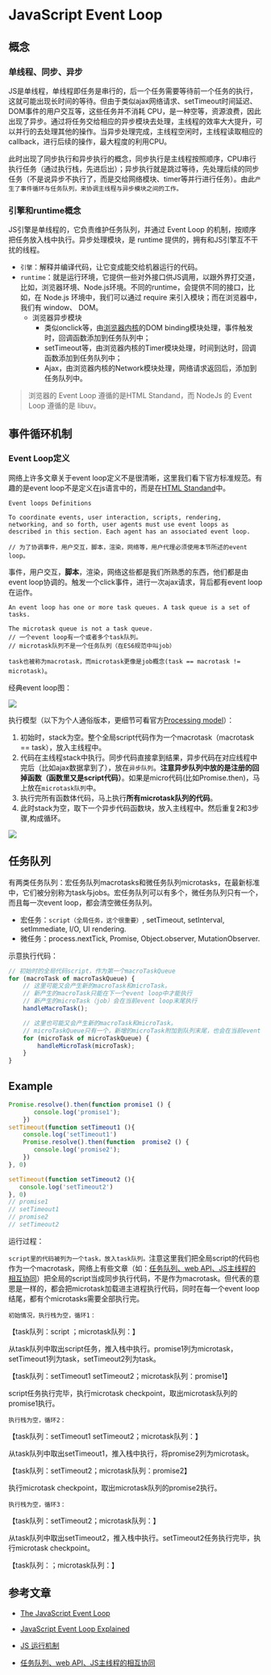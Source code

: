 # JavaScript Event Loop

## 概念

### 单线程、同步、异步

JS是单线程，单线程即任务是串行的，后一个任务需要等待前一个任务的执行，这就可能出现长时间的等待。但由于类似ajax网络请求、setTimeout时间延迟、DOM事件的用户交互等，这些任务并不消耗 CPU，是一种空等，资源浪费，因此出现了异步。通过将任务交给相应的异步模块去处理，主线程的效率大大提升，可以并行的去处理其他的操作。当异步处理完成，主线程空闲时，主线程读取相应的callback，进行后续的操作，最大程度的利用CPU。

此时出现了同步执行和异步执行的概念，同步执行是主线程按照顺序，CPU串行执行任务（通过执行栈，先进后出）；异步执行就是跳过等待，先处理后续的同步任务（不是说异步不执行了，而是交给网络模块、timer等并行进行任务）。由此`产生了事件循环与任务队列，来协调主线程与异步模块之间的工作。`

### 引擎和runtime概念

JS引擎是单线程的，它负责维护任务队列，并通过 Event Loop 的机制，按顺序把任务放入栈中执行。异步处理模块，是 runtime 提供的，拥有和JS引擎互不干扰的线程。

* `引擎`：解释并编译代码，让它变成能交给机器运行的代码。
* `runtime`：就是运行环境，它提供一些对外接口供JS调用，以跟外界打交道，比如，浏览器环境、Node.js环境。不同的runtime，会提供不同的接口，比如，在 Node.js 环境中，我们可以通过 require 来引入模块；而在浏览器中，我们有 window、 DOM。
    * 浏览器异步模块
        * 类似onclick等，由[浏览器内核](./http-base-2.browser.md)的DOM binding模块处理，事件触发时，回调函数添加到任务队列中；
        * setTimeout等，由浏览器内核的Timer模块处理，时间到达时，回调函数添加到任务队列中；
        * Ajax，由浏览器内核的Network模块处理，网络请求返回后，添加到任务队列中。
> 浏览器的 Event Loop 遵循的是HTML Standand，而 NodeJs 的 Event Loop 遵循的是 libuv。

## 事件循环机制

### Event Loop定义

网络上许多文章关于event loop定义不是很清晰，这里我们看下官方标准规范。有趣的是event loop不是定义在js语言中的，而是在[HTML Standand](https://html.spec.whatwg.org/multipage/webappapis.html#event-loops)中。

```
Event loops Definitions

To coordinate events, user interaction, scripts, rendering, networking, and so forth, user agents must use event loops as described in this section. Each agent has an associated event loop.

// 为了协调事件，用户交互，脚本，渲染，网络等，用户代理必须使用本节所述的event loop。
```
事件，用户交互，**脚本**，渲染，网络这些都是我们所熟悉的东西，他们都是由event loop协调的。触发一个click事件，进行一次ajax请求，背后都有event loop在运作。

```
An event loop has one or more task queues. A task queue is a set of tasks.

The microtask queue is not a task queue.
// 一个event loop有一个或者多个task队列。
// microtask队列不是一个任务队列（在ES6规范中叫job）
```

`task也被称为macrotask，而microtask更像是job概念(task == macrotask != microtask)`。

经典event loop图：

![](https://cdn-images-1.medium.com/max/800/1*7GXoHZiIUhlKuKGT22gHmA.png)

执行模型（以下为个人通俗版本，更细节可看官方[Processing model](https://html.spec.whatwg.org/multipage/webappapis.html#event-loop-processing-model)）：

1. 初始时，stack为空。整个全局script代码作为一个macrotask（macrotask == task），放入主线程中。
2. 代码在主线程stack中执行。同步代码直接拿到结果，异步代码在对应线程中完后（比如ajax数据拿到了），放在`异步队列`。**注意异步队列中放的是注册的回掉函数（函数里又是script代码）**。如果是micro代码(比如Promise.then)，马上放在`microtask队列`中。
3. 执行完所有函数体代码，马上执行**所有microtask队列的代码**。
4. 此时stack为空，取下一个异步代码函数块，放入主线程中。然后重复2和3步骤,构成循环。

![](https://cdn-images-1.medium.com/max/1200/1*64BQlpR00yfDKsXVv9lnIg.png)

## 任务队列

有两类任务队列：宏任务队列macrotasks和微任务队列microtasks，在最新标准中，它们被分别称为task与jobs。宏任务队列可以有多个，微任务队列只有一个，而且每一次event loop，都会清空微任务队列。

* 宏任务：`script（全局任务，这个很重要）`, setTimeout, setInterval, setImmediate, I/O, UI rendering.
* 微任务：process.nextTick, Promise, Object.observer, MutationObserver.

示意执行代码：
``` js
// 初始时的全局代码script，作为第一个macroTaskQueue
for (macroTask of macroTaskQueue) {
    // 这里可能又会产生新的macroTask和microTask。
    // 新产生的macroTask只能在下一个event loop中才能执行
    // 新产生的microTask（job）会在当前event loop末尾执行
    handleMacroTask();

    // 这里也可能又会产生新的macroTask和microTask。
    // microTaskQueue只有一个，新增的microTask附加到队列末尾，也会在当前event loop执行，而不是在下一个event loop循环
    for (microTask of microTaskQueue) {
        handleMicroTask(microTask);
    }
}
```

## Example

``` js
Promise.resolve().then(function promise1 () {
       console.log('promise1');
    })
setTimeout(function setTimeout1 (){
    console.log('setTimeout1')
    Promise.resolve().then(function  promise2 () {
       console.log('promise2');
    })
}, 0)

setTimeout(function setTimeout2 (){
   console.log('setTimeout2')
}, 0)
// promise1
// setTimeout1
// promise2
// setTimeout2
```

运行过程：

`script里的代码被列为一个task，放入task队列。`注意这里我们把全局script的代码也作为一个macrotask，网络上有些文章（如：[任务队列、web API、JS主线程的相互协同](https://www.cnblogs.com/hity-tt/p/6733062.html)）把全局的script当成同步执行代码，不是作为macrotask。但代表的意思是一样的，都会把microtask加载进主进程执行代码，同时在每一个event loop结尾，都有个microtasks需要全部执行完。

`初始情况，执行栈为空，循环1：`

【task队列：script ；microtask队列：】

从task队列中取出script任务，推入栈中执行。promise1列为microtask，setTimeout1列为task，setTimeout2列为task。

【task队列：setTimeout1 setTimeout2；microtask队列：promise1】

script任务执行完毕，执行microtask checkpoint，取出microtask队列的promise1执行。

`执行栈为空，循环2：`

【task队列：setTimeout1 setTimeout2；microtask队列：】

从task队列中取出setTimeout1，推入栈中执行，将promise2列为microtask。

【task队列：setTimeout2；microtask队列：promise2】

执行microtask checkpoint，取出microtask队列的promise2执行。

`执行栈为空，循环3：`

【task队列：setTimeout2；microtask队列：】

从task队列中取出setTimeout2，推入栈中执行。setTimeout2任务执行完毕，执行microtask checkpoint。

【task队列：；microtask队列：】

## 参考文章

* [The JavaScript Event Loop](https://flaviocopes.com/javascript-event-loop/)

* [JavaScript Event Loop Explained](https://medium.com/front-end-weekly/javascript-event-loop-explained-4cd26af121d4)

* [JS 运行机制](https://ustbhuangyi.github.io/vue-analysis/reactive/next-tick.html)

* [任务队列、web API、JS主线程的相互协同](https://www.cnblogs.com/hity-tt/p/6733062.html)